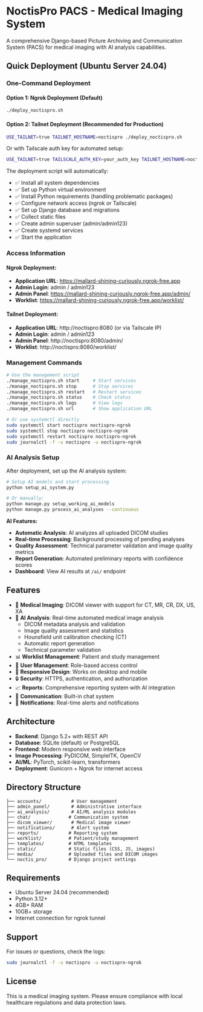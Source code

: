 # NoctisPro PACS - Medical Imaging System

A comprehensive Django-based Picture Archiving and Communication System (PACS) for medical imaging with AI analysis capabilities.

## Quick Deployment (Ubuntu Server 24.04)

### One-Command Deployment

#### Option 1: Ngrok Deployment (Default)
```bash
./deploy_noctispro.sh
```

#### Option 2: Tailnet Deployment (Recommended for Production)
```bash
USE_TAILNET=true TAILNET_HOSTNAME=noctispro ./deploy_noctispro.sh
```

Or with Tailscale auth key for automated setup:
```bash
USE_TAILNET=true TAILSCALE_AUTH_KEY=your_auth_key TAILNET_HOSTNAME=noctispro ./deploy_noctispro.sh
```

The deployment script will automatically:
- ✅ Install all system dependencies
- ✅ Set up Python virtual environment
- ✅ Install Python requirements (handling problematic packages)
- ✅ Configure network access (ngrok or Tailscale)
- ✅ Set up Django database and migrations
- ✅ Collect static files
- ✅ Create admin superuser (admin/admin123)
- ✅ Create systemd services
- ✅ Start the application

### Access Information

#### Ngrok Deployment:
- **Application URL**: https://mallard-shining-curiously.ngrok-free.app
- **Admin Login**: admin / admin123
- **Admin Panel**: https://mallard-shining-curiously.ngrok-free.app/admin/
- **Worklist**: https://mallard-shining-curiously.ngrok-free.app/worklist/

#### Tailnet Deployment:
- **Application URL**: http://noctispro:8080 (or via Tailscale IP)
- **Admin Login**: admin / admin123
- **Admin Panel**: http://noctispro:8080/admin/
- **Worklist**: http://noctispro:8080/worklist/

### Management Commands
```bash
# Use the management script
./manage_noctispro.sh start     # Start services
./manage_noctispro.sh stop      # Stop services
./manage_noctispro.sh restart   # Restart services
./manage_noctispro.sh status    # Check status
./manage_noctispro.sh logs      # View logs
./manage_noctispro.sh url       # Show application URL

# Or use systemctl directly
sudo systemctl start noctispro noctispro-ngrok
sudo systemctl stop noctispro noctispro-ngrok
sudo systemctl restart noctispro noctispro-ngrok
sudo journalctl -f -u noctispro -u noctispro-ngrok
```

### AI Analysis Setup
After deployment, set up the AI analysis system:

```bash
# Setup AI models and start processing
python setup_ai_system.py

# Or manually:
python manage.py setup_working_ai_models
python manage.py process_ai_analyses --continuous
```

**AI Features:**
- **Automatic Analysis**: AI analyzes all uploaded DICOM studies
- **Real-time Processing**: Background processing of pending analyses
- **Quality Assessment**: Technical parameter validation and image quality metrics
- **Report Generation**: Automated preliminary reports with confidence scores
- **Dashboard**: View AI results at `/ai/` endpoint

## Features
- 🏥 **Medical Imaging**: DICOM viewer with support for CT, MR, CR, DX, US, XA
- 🤖 **AI Analysis**: Real-time automated medical image analysis
  - DICOM metadata analysis and validation
  - Image quality assessment and statistics
  - Hounsfield unit calibration checking (CT)
  - Automatic report generation
  - Technical parameter validation
- 📊 **Worklist Management**: Patient and study management
- 👥 **User Management**: Role-based access control
- 📱 **Responsive Design**: Works on desktop and mobile
- 🔒 **Security**: HTTPS, authentication, and authorization
- 📈 **Reports**: Comprehensive reporting system with AI integration
- 💬 **Communication**: Built-in chat system
- 🔔 **Notifications**: Real-time alerts and notifications

## Architecture
- **Backend**: Django 5.2+ with REST API
- **Database**: SQLite (default) or PostgreSQL
- **Frontend**: Modern responsive web interface
- **Image Processing**: PyDICOM, SimpleITK, OpenCV
- **AI/ML**: PyTorch, scikit-learn, transformers
- **Deployment**: Gunicorn + Ngrok for internet access

## Directory Structure
```
├── accounts/           # User management
├── admin_panel/        # Administrative interface
├── ai_analysis/        # AI/ML analysis modules
├── chat/              # Communication system
├── dicom_viewer/       # Medical image viewer
├── notifications/      # Alert system
├── reports/           # Reporting system
├── worklist/          # Patient/study management
├── templates/         # HTML templates
├── static/            # Static files (CSS, JS, images)
├── media/             # Uploaded files and DICOM images
└── noctis_pro/        # Django project settings
```

## Requirements
- Ubuntu Server 24.04 (recommended)
- Python 3.12+
- 4GB+ RAM
- 10GB+ storage
- Internet connection for ngrok tunnel

## Support
For issues or questions, check the logs:
```bash
sudo journalctl -f -u noctispro -u noctispro-ngrok
```

## License
This is a medical imaging system. Please ensure compliance with local healthcare regulations and data protection laws.